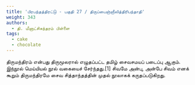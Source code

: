 ```yaml
---
title: 'பிரபந்தத்திரட்டு - பகுதி 27 / திருப்பைஞ்ஞீலித்திரிபந்தாதி'
weight: 343
authors:
  - தி. மீனாட்சிசுந்தரம் பிள்ளை
tags:
  - cake
  - chocolate
---
```


திருமந்திரம் என்பது திருமூலரால் எழுதப்பட்ட தமிழ் சைவசமயப் படைப்பு ஆகும். இந்நூல் மெய்யியல் நூல் வகையைச் சேர்ந்தது.[1] சிவமே அன்பு, அன்பே சிவம் எனக் கூறும் திருமந்திரமே சைவ சித்தாந்தத்தின் முதல் நூலாகக் கருதப்படுகிறது.